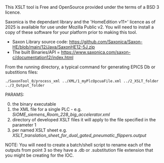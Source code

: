 This XSLT tool is Free and OpenSource provided under the terms of a BSD 3 licence.

Saxonica is the dependant library and the 'HomeEdition v11+' licence as of 2025 is available for use under Mozilla Public v2.
You will need to install a copy of these software for your platform prior to making this tool.

- Saxon Library source code: https://github.com/Saxonica/Saxon-HE/blob/main/12/Java/SaxonHE12-5J.zip
- The built Binaries/API = https://www.saxonica.com/saxon-c/documentation12/index.html

From the running directory, a typical command for generating EPICS Db or substitions files:

   `./SaxonTool_0/process_xml ../XML/1_myPlcOpcuaFile.xml ../2_XSLT_folder ../3_Output_folder`

PARAMS:

0. the binary executable
1. the XML file for a single PLC - e.g.  _SiOME_siemens_Room_228_big_accelerator.xml_
2. directory of developed XSLT files it will apply to the file specified in the parameter 1
3. per named XSLT sheet  e.g. _XSLT_translation_sheet_for_dual_gated_pneumatic_flippers.output_

NOTE:
You will need to create a batch/shell script to rename each of the outputs from point 3 so they have a .db or .substitution file extension that you might be creating for the IOC.

